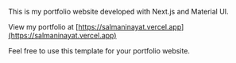 This is my portfolio website developed with Next.js and Material UI.

View my portfolio at [https://salmaninayat.vercel.app](https://salmaninayat.vercel.app)

Feel free to use this template for your portfolio website.
